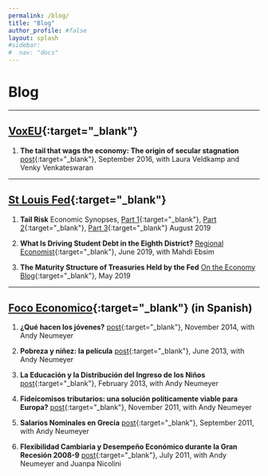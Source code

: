 ```yaml
---
permalink: /blog/
title: "Blog"
author_profile: #false
layout: splash
#sidebar:
#  nav: "docs"
---
```

# Blog

---

## [VoxEU](http://voxeu.org/){:target="_blank"} <a name="vox"></a>
1. **The tail that wags the economy: The origin of secular stagnation**
    [post](http://voxeu.org/article/origin-secular-stagnation){:target="_blank"}, September 2016, with Laura Veldkamp and Venky Venkateswaran

***
## [St Louis Fed](https://www.stlouisfed.org/publications/){:target="_blank"} <a name="frbstl"></a>
1. **Tail Risk** Economic Synopses, [Part 1](https://research.stlouisfed.org/publications/economic-synopses/2019/08/05/tail-risk-part-1-the-persistent-effects-of-the-great-recession){:target="_blank"}, [Part 2](https://research.stlouisfed.org/publications/economic-synopses/2019/08/06/tail-risk-part-2-the-missing-recovery-after-the-great-recession){:target="_blank"}, [Part 3](https://research.stlouisfed.org/publications/economic-synopses/2019/08/07/tail-risk-part-3-the-return-on-safe-and-liquid-assets){:target="_blank"} August 2019

2. **What Is Driving Student Debt in the Eighth District?**
    [Regional Economist](https://www.stlouisfed.org/publications/regional-economist/second-quarter-2019/driving-student-debt){:target="_blank"}, June 2019, with Mahdi Ebsim

3. **The Maturity Structure of Treasuries Held by the Fed**
    [On the Economy Blog](https://www.stlouisfed.org/on-the-economy/2019/may/fed-maturity-contraction-program){:target="_blank"}, May 2019

***
## [Foco Economico](http://focoeconomico.org/){:target="_blank"} (in Spanish) <a name="foco"></a>

1. **¿Qué hacen los jóvenes?**
    [post](http://focoeconomico.org/2014/11/16/que-hacen-los-jovenes/){:target="_blank"}, November 2014, with Andy Neumeyer

2. **Pobreza y niñez: la película**
    [post](http://focoeconomico.org/2013/06/16/pobreza-y-ninez-la-pelicula/){:target="_blank"}, June 2013, with Andy Neumeyer

3. **La Educación y la Distribución del Ingreso de los Niños**
    [post](http://focoeconomico.org/2013/02/03/la-educacion-y-la-distribucion-del-ingreso-de-los-ninos/){:target="_blank"}, February 2013, with Andy Neumeyer

4. **Fideicomisos tributarios: una solución políticamente viable para Europa?**
    [post](http://focoeconomico.org/2011/11/23/fideicomisos-tributarios-una-solucion-politicamente-viable-para-europa/){:target="_blank"}, November 2011, with Andy Neumeyer

5. **Salarios Nominales en Grecia**
    [post](http://focoeconomico.org/2011/09/21/salarios-nominales-en-grecia/){:target="_blank"}, September 2011, with Andy Neumeyer

6. **Flexibilidad Cambiaria y Desempeño Económico durante la Gran Recesión 2008-9**
    [post](http://focoeconomico.org/2011/06/19/flexibilidad-cambiaria-y-desempeno-economico-durante-la-gran-recesion-2008-9/){:target="_blank"}, July 2011, with Andy Neumeyer and Juanpa Nicolini
